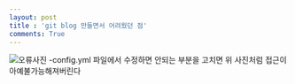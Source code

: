 ```yaml
---
layout: post
title : 'git blog 만들면서 어려웠던 점'
comments: True
---
```

![오류사진](/public/config.png')
-config.yml 파일에서 수정하면 안되는 부분을 고치면 위 사진처럼 접근이 아예불가능해져버린다